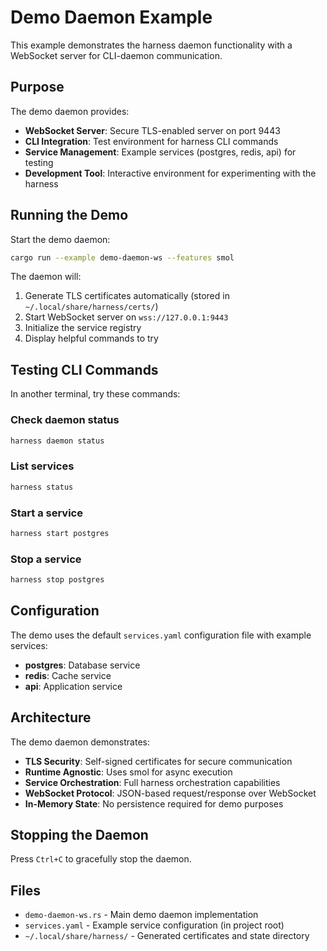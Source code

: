 # Demo Daemon Example

This example demonstrates the harness daemon functionality with a WebSocket server for CLI-daemon communication.

## Purpose

The demo daemon provides:
- **WebSocket Server**: Secure TLS-enabled server on port 9443
- **CLI Integration**: Test environment for harness CLI commands
- **Service Management**: Example services (postgres, redis, api) for testing
- **Development Tool**: Interactive environment for experimenting with the harness

## Running the Demo

Start the demo daemon:
```bash
cargo run --example demo-daemon-ws --features smol
```

The daemon will:
1. Generate TLS certificates automatically (stored in `~/.local/share/harness/certs/`)
2. Start WebSocket server on `wss://127.0.0.1:9443`
3. Initialize the service registry
4. Display helpful commands to try

## Testing CLI Commands

In another terminal, try these commands:

### Check daemon status
```bash
harness daemon status
```

### List services
```bash
harness status
```

### Start a service
```bash
harness start postgres
```

### Stop a service
```bash
harness stop postgres
```

## Configuration

The demo uses the default `services.yaml` configuration file with example services:
- **postgres**: Database service
- **redis**: Cache service  
- **api**: Application service

## Architecture

The demo daemon demonstrates:
- **TLS Security**: Self-signed certificates for secure communication
- **Runtime Agnostic**: Uses smol for async execution
- **Service Orchestration**: Full harness orchestration capabilities
- **WebSocket Protocol**: JSON-based request/response over WebSocket
- **In-Memory State**: No persistence required for demo purposes

## Stopping the Daemon

Press `Ctrl+C` to gracefully stop the daemon.

## Files

- `demo-daemon-ws.rs` - Main demo daemon implementation
- `services.yaml` - Example service configuration (in project root)
- `~/.local/share/harness/` - Generated certificates and state directory